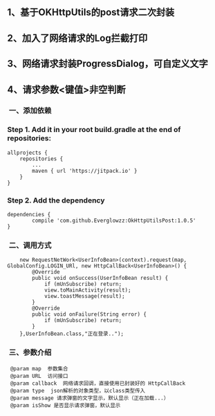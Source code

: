 ## 1、基于OKHttpUtils的post请求二次封装
## 2、加入了网络请求的Log拦截打印
## 3、网络请求封装ProgressDialog，可自定义文字
## 4、请求参数<键值>非空判断


###  一、添加依赖

###   Step 1. Add it in your root build.gradle at the end of repositories:
	allprojects {
		repositories {
			...
			maven { url 'https://jitpack.io' }
		}
	}
  
  ###  Step 2. Add the dependency
  
  	dependencies {
	        compile 'com.github.Everglowzz:OkHttpUtilsPost:1.0.5'
	}



###  二、调用方式

        
        new RequestNetWork<UserInfoBean>(context).request(map, GlobalConfig.LOGIN_URl, new HttpCallBack<UserInfoBean>() {
            @Override
            public void onSuccess(UserInfoBean result) {
                if (mUnSubscribe) return;
                view.toMainActivity(result);
                view.toastMessage(result);
            }
            @Override
            public void onFailure(String error) {
                if (mUnSubscribe) return;
            }
        },UserInfoBean.class,"正在登录..");
	
###  三、参数介绍

     @param map  参数集合
     @param URL  访问接口
     @param callback  网络请求回调，直接使用已封装好的 HttpCallBack
     @param type  json解析的对象类型，以class类型传入
     @param message 请求弹窗的文字显示，默认显示（正在加载...）
     @param isShow 是否显示请求弹窗，默认显示
     
     

